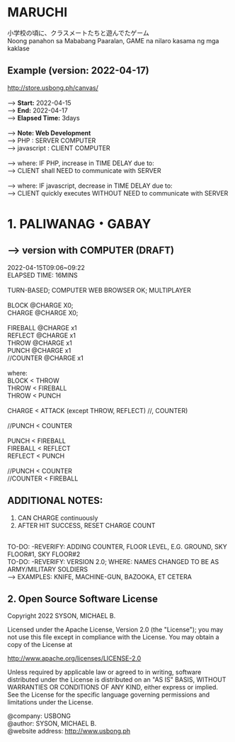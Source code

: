 # MARUCHI
小学校の頃に、クラスメートたちと遊んでたゲーム<br/>
Noong panahon sa Mababang Paaralan, GAME na nilaro kasama ng mga kaklase

## Example (version: 2022-04-17)
http://store.usbong.ph/canvas/<br/>
<br/>
--> <b>Start:</b> 2022-04-15<br/>
--> <b>End:</b> 2022-04-17<br/>
--> <b>Elapsed Time:</b> 3days<br/>
<br/>
--> <b>Note: Web Development</b><br/>
--> PHP : SERVER COMPUTER<br/>
--> javascript : CLIENT COMPUTER<br/>
<br/>
--> where: IF PHP, increase in TIME DELAY due to:<br/>
--> CLIENT shall NEED to communicate with SERVER <br/>
<br/>
--> where: IF javascript, decrease in TIME DELAY due to:<br/>
--> CLIENT quickly executes WITHOUT NEED to communicate with SERVER<br/>

# 1. PALIWANAG・GABAY
## --> version with COMPUTER (DRAFT)

2022-04-15T09:06~09:22<br/>
ELAPSED TIME: 16MINS<br/>
<br/>
TURN-BASED; COMPUTER WEB BROWSER OK; MULTIPLAYER<br/>
<br/>
BLOCK @CHARGE X0;<br/>
CHARGE @CHARGE X0;<br/>
<br/>
FIREBALL @CHARGE x1<br/>
REFLECT @CHARGE x1<br/>
THROW @CHARGE x1<br/>
PUNCH @CHARGE x1<br/>
//COUNTER @CHARGE x1<br/>
<br/>
where: <br/>
BLOCK < THROW<br/>
THROW < FIREBALL<br/>
THROW < PUNCH<br/>
<br/>
CHARGE < ATTACK (except THROW, REFLECT) //, COUNTER)<br/>
<br/>
//PUNCH < COUNTER<br/>
<br/>
PUNCH < FIREBALL<br/>
FIREBALL < REFLECT<br/>
REFLECT < PUNCH<br/>
<br/>
//PUNCH < COUNTER<br/>
//COUNTER < FIREBALL

## ADDITIONAL NOTES:
1) CAN CHARGE continuously<br/>
2) AFTER HIT SUCCESS, RESET CHARGE COUNT<br/>
<br/>
TO-DO: -REVERIFY: ADDING COUNTER, FLOOR LEVEL, E.G. GROUND, SKY FLOOR#1, SKY FLOOR#2<br/>
TO-DO: -REVERIFY: VERSION 2.0; WHERE: NAMES CHANGED TO BE AS ARMY/MILITARY SOLDIERS<br/>
--> EXAMPLES: KNIFE, MACHINE-GUN, BAZOOKA, ET CETERA

## 2. Open Source Software License
Copyright 2022 SYSON, MICHAEL B.

Licensed under the Apache License, Version 2.0 (the "License"); you may not use this file except in compliance with the License. You may obtain a copy of the License at

   http://www.apache.org/licenses/LICENSE-2.0
  
Unless required by applicable law or agreed to in writing, software distributed under the License is distributed on an "AS IS" BASIS, WITHOUT WARRANTIES OR CONDITIONS OF ANY KIND, either express or implied. See the License for the specific language governing permissions and limitations under the License.

@company: USBONG<br/>
@author: SYSON, MICHAEL B.<br/>
@website address: http://www.usbong.ph<br/>
